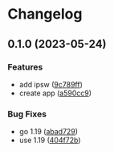 # Changelog

## 0.1.0 (2023-05-24)


### Features

* add ipsw ([9c789ff](https://www.github.com/brokeyourbike/macadmin/commit/9c789ff61f7bd3d1a1c9f1450582fc6bf288e400))
* create app ([a590cc9](https://www.github.com/brokeyourbike/macadmin/commit/a590cc94a4f1bc7336658711a7c395828aedcc68))


### Bug Fixes

* go 1.19 ([abad729](https://www.github.com/brokeyourbike/macadmin/commit/abad72933e4ee8c8d4c48b7a0e5dfd084e195791))
* use 1.19 ([404f72b](https://www.github.com/brokeyourbike/macadmin/commit/404f72b4b8ff83a1b66aa98437720b5008e63c7b))
